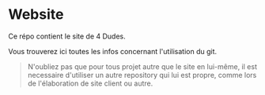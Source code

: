 # Website

Ce répo contient le site de 4 Dudes.

Vous trouverez ici toutes les infos concernant l'utilisation du git.
 
> N'oubliez pas que pour tous projet autre que le site en lui-même, il est necessaire d'utiliser un autre repository qui lui est propre, comme lors de l'élaboration de site client ou autre. 
